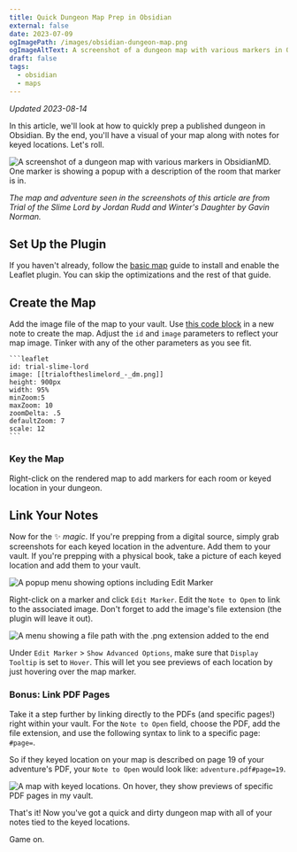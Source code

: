 ```yaml
---
title: Quick Dungeon Map Prep in Obsidian
external: false
date: 2023-07-09
ogImagePath: /images/obsidian-dungeon-map.png
ogImageAltText: A screenshot of a dungeon map with various markers in ObsidianMD. One marker is showing a popup with a description of the room that marker is in.
draft: false
tags:
  - obsidian
  - maps
---
```


*Updated 2023-08-14*

In this article, we'll look at how to quickly prep a published dungeon in Obsidian. By the end, you'll have a visual of your map along with notes for keyed locations. Let's roll.

![A screenshot of a dungeon map with various markers in ObsidianMD. One marker is showing a popup with a description of the room that marker is in.](/images/obsidian-dungeon-map.png)

*The map and adventure seen in the screenshots of this article are from Trial of the Slime Lord by Jordan Rudd and Winter's Daughter by Gavin Norman.*

## Set Up the Plugin
If you haven't already, follow the [basic map](/blog/creating-a-basic-interactive-map-in-obsidian/) guide to install and enable the Leaflet plugin. You can skip the optimizations and the rest of that guide.

## Create the Map
Add the image file of the map to your vault. Use [this code block](https://gist.github.com/phd20/f6ec5674b5442f0bb77de2d135043bb4) in a new note to create the map. Adjust the `id` and `image` parameters to reflect your map image. Tinker with any of the other parameters as you see fit.

~~~
```leaflet
id: trial-slime-lord
image: [[trialoftheslimelord_-_dm.png]]
height: 900px
width: 95%
minZoom:5
maxZoom: 10
zoomDelta: .5
defaultZoom: 7
scale: 12
```
~~~

### Key the Map
Right-click on the rendered map to add markers for each room or keyed location in your dungeon.

## Link Your Notes
Now for the ✨ *magic*. If you're prepping from a digital source, simply grab screenshots for each keyed location in the adventure. Add them to your vault. If you're prepping with a physical book, take a picture of each keyed location and add them to your vault. 

![A popup menu showing options including Edit Marker](/images/obsidian-dungeon-edit-marker.png)

Right-click on a marker and click `Edit Marker`. Edit the `Note to Open` to link to the associated image. Don't forget to add the image's file extension (the plugin will leave it out).  

![A menu showing a file path with the .png extension added to the end](/images/obsidian-dungeon-png.png)

Under `Edit Marker` > `Show Advanced Options`, make sure that `Display Tooltip` is set to `Hover`. This will let you see previews of each location by just hovering over the map marker.

### Bonus: Link PDF Pages
Take it a step further by linking directly to the PDFs (and specific pages!) right within your vault. For the `Note to Open` field, choose the PDF, add the file extension, and use the following syntax to link to a specific page: `#page=`.

So if they keyed location on your map is described on page 19 of your adventure's PDF, your `Note to Open` would look like: `adventure.pdf#page=19`. 

![A map with keyed locations. On hover, they show previews of specific PDF pages in my vault.](/images/leaflet-pdf-linking.gif)

That's it! Now you've got a quick and dirty dungeon map with all of your notes tied to the keyed locations. 

Game on.